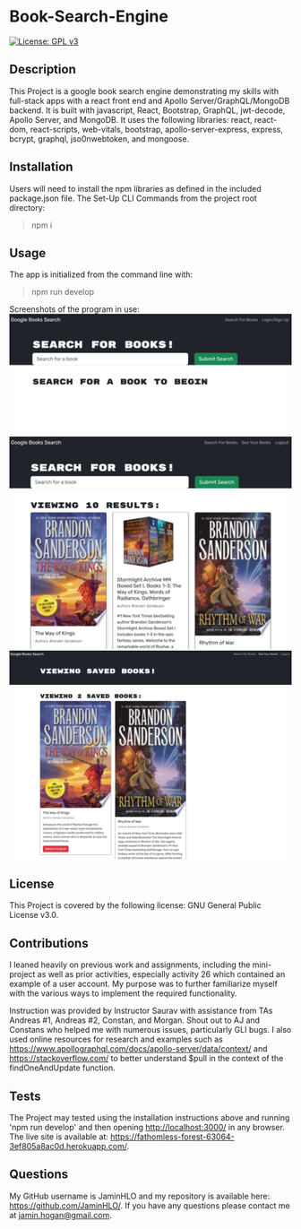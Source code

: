 # Book-Search-Engine

[![License: GPL v3](https://img.shields.io/badge/License-GPLv3-blue.svg)](https://www.gnu.org/licenses/gpl-3.0)

## Description
    
This Project is a google book search engine demonstrating my skills with full-stack apps with a react front end and Apollo Server/GraphQL/MongoDB backend. It is built with javascript, React, Bootstrap, GraphQL, jwt-decode, Apollo Server, and MongoDB. It uses the following libraries: react, react-dom, react-scripts, web-vitals, bootstrap, apollo-server-express, express, bcrypt, graphql, jso0nwebtoken, and mongoose.
    
## Installation

Users will need to install the npm libraries as defined in the included package.json file. 
The Set-Up CLI Commands from the project root directory:
>npm i <br>

## Usage

The app is initialized from the command line with:
>npm run develop

Screenshots of the program in use:
![initial screen](https://github.com/JaminHLO/book-search-engine/blob/main/client/public/images/gbs-ss-01.jpg)<br> 
![book search screen](https://github.com/JaminHLO/book-search-engine/blob/main/client/public/images/gbs-ss-02.jpg) <br>
![saved books screen](https://github.com/JaminHLO/book-search-engine/blob/main/client/public/images/gbs-ss-03.jpg)

## License

This Project is covered by the following license: GNU General Public License v3.0.

## Contributions

I leaned heavily on previous work and assignments, including the mini-project as well as prior activities, especially activity 26 which contained an example of a user account. My purpose was to further familiarize myself with the various ways to implement the required functionality. 

Instruction was provided by Instructor Saurav with assistance from TAs Andreas #1, Andreas #2, Constan, and Morgan. Shout out to AJ and Constans who helped me with numerous issues, particularly GLI bugs. I also used online resources for research and examples such as https://www.apollographql.com/docs/apollo-server/data/context/ and https://stackoverflow.com/ to better understand $pull in the context of the findOneAndUpdate function.

## Tests

The Project may tested using the installation instructions above and running 'npm run develop' and then opening <http://localhost:3000/> in any browser. The live site is available at: <https://fathomless-forest-63064-3ef805a8ac0d.herokuapp.com/>.

## Questions

My GitHub username is JaminHLO and my repository is available here: <https://github.com/JaminHLO/>.
If you have any questions please contact me at <jamin.hogan@gmail.com>.
